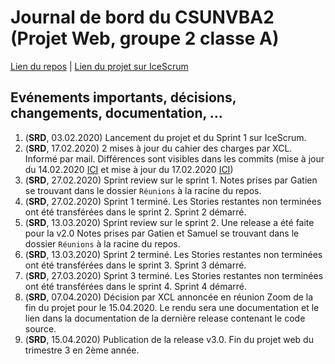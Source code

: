 # Journal de bord du CSUNVBA2 (Projet Web, groupe 2 classe A)
[Lien du repos](https://github.com/samuelroland/CSUNVBA2) | [Lien du projet sur IceScrum](https://cloud.icescrum.com/p/CSUNVBA2/)
## Evénements importants, décisions, changements, documentation, ...

1. (__SRD__, 03.02.2020) Lancement du projet et du Sprint 1 sur IceScrum.
1. (__SRD__, 17.02.2020) 2 mises à jour du cahier des charges par XCL. Informé par mail. Différences sont visibles dans les commits (mise à jour du 14.02.2020  [ICI](https://github.com/CPNV-INFO/CSUNVB/commit/e3ac0c218e56d3a5d2de9a41320b5f6908e85986#diff-04c6e90faac2675aa89e2176d2eec7d8) et mise à jour du 17.02.2020 [ICI](https://github.com/CPNV-INFO/CSUNVB/commit/ae72415fa7c59278b3c3229d3b46f51fd50fdf7f#diff-04c6e90faac2675aa89e2176d2eec7d8))
1. (__SRD__, 27.02.2020) Sprint review sur le sprint 1. Notes prises par Gatien se trouvant dans le dossier `Réunions` à  la racine du repos.
1. (__SRD__, 27.02.2020) Sprint 1 terminé. Les Stories restantes non terminées ont été transférées dans le sprint 2. Sprint 2 démarré.
1. (__SRD__, 13.03.2020) Sprint review sur le sprint 2. Une release a été faite pour la v2.0 Notes prises par Gatien et Samuel se trouvant dans le dossier `Réunions` à  la racine du repos.
1. (__SRD__, 13.03.2020) Sprint 2 terminé. Les Stories restantes non terminées ont été transférées dans le sprint 3. Sprint 3 démarré.
1. (__SRD__, 27.03.2020) Sprint 3 terminé. Les Stories restantes non terminées ont été transférées dans le sprint 4. Sprint 4 démarré.
1. (__SRD__, 07.04.2020) Décision par XCL annoncée en réunion Zoom de la fin du projet pour le 15.04.2020. Le rendu sera une documentation et le lien dans la documentation de la dernière release contenant le code source.
1. (__SRD__, 15.04.2020) Publication de la release v3.0. Fin du projet web du trimestre 3 en 2ème année.